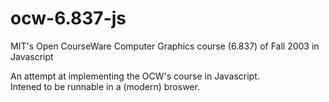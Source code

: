 ocw-6.837-js
============

MIT's Open CourseWare Computer Graphics course (6.837) of Fall 2003 in Javascript

An attempt at implementing the OCW's course in Javascript.  
Intened to be runnable in a (modern) broswer.
